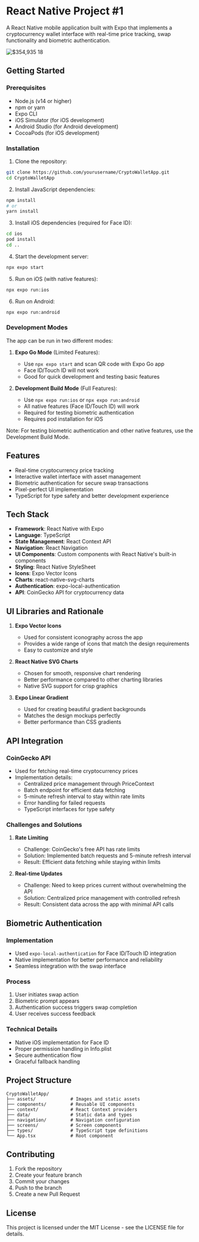 # React Native Project #1

A React Native mobile application built with Expo that implements a cryptocurrency wallet interface with real-time price tracking, swap functionality and biometric authentication.

![$354,935 18](https://github.com/user-attachments/assets/225877c5-41cb-4cb3-98fc-cecade81611c)


## Getting Started

### Prerequisites

- Node.js (v14 or higher)
- npm or yarn
- Expo CLI
- iOS Simulator (for iOS development)
- Android Studio (for Android development)
- CocoaPods (for iOS development)

### Installation

1. Clone the repository:

```bash
git clone https://github.com/yourusername/CryptoWalletApp.git
cd CryptoWalletApp
```

2. Install JavaScript dependencies:

```bash
npm install
# or
yarn install
```

3. Install iOS dependencies (required for Face ID):

```bash
cd ios
pod install
cd ..
```

4. Start the development server:

```bash
npx expo start
```

5. Run on iOS (with native features):

```bash
npx expo run:ios
```

6. Run on Android:

```bash
npx expo run:android
```

### Development Modes

The app can be run in two different modes:

1. **Expo Go Mode** (Limited Features):

   - Use `npx expo start` and scan QR code with Expo Go app
   - Face ID/Touch ID will not work
   - Good for quick development and testing basic features

2. **Development Build Mode** (Full Features):
   - Use `npx expo run:ios` or `npx expo run:android`
   - All native features (Face ID/Touch ID) will work
   - Required for testing biometric authentication
   - Requires pod installation for iOS

Note: For testing biometric authentication and other native features, use the Development Build Mode.


## Features

- Real-time cryptocurrency price tracking
- Interactive wallet interface with asset management
- Biometric authentication for secure swap transactions
- Pixel-perfect UI implementation
- TypeScript for type safety and better development experience

## Tech Stack

- **Framework**: React Native with Expo
- **Language**: TypeScript
- **State Management**: React Context API
- **Navigation**: React Navigation
- **UI Components**: Custom components with React Native's built-in components
- **Styling**: React Native StyleSheet
- **Icons**: Expo Vector Icons
- **Charts**: react-native-svg-charts
- **Authentication**: expo-local-authentication
- **API**: CoinGecko API for cryptocurrency data

## UI Libraries and Rationale

1. **Expo Vector Icons**

   - Used for consistent iconography across the app
   - Provides a wide range of icons that match the design requirements
   - Easy to customize and style

2. **React Native SVG Charts**

   - Chosen for smooth, responsive chart rendering
   - Better performance compared to other charting libraries
   - Native SVG support for crisp graphics

3. **Expo Linear Gradient**
   - Used for creating beautiful gradient backgrounds
   - Matches the design mockups perfectly
   - Better performance than CSS gradients


## API Integration

### CoinGecko API

- Used for fetching real-time cryptocurrency prices
- Implementation details:
  - Centralized price management through PriceContext
  - Batch endpoint for efficient data fetching
  - 5-minute refresh interval to stay within rate limits
  - Error handling for failed requests
  - TypeScript interfaces for type safety

### Challenges and Solutions

1. **Rate Limiting**

   - Challenge: CoinGecko's free API has rate limits
   - Solution: Implemented batch requests and 5-minute refresh interval
   - Result: Efficient data fetching while staying within limits

2. **Real-time Updates**
   - Challenge: Need to keep prices current without overwhelming the API
   - Solution: Centralized price management with controlled refresh
   - Result: Consistent data across the app with minimal API calls


## Biometric Authentication

### Implementation

- Used `expo-local-authentication` for Face ID/Touch ID integration
- Native implementation for better performance and reliability
- Seamless integration with the swap interface

### Process

1. User initiates swap action
2. Biometric prompt appears
3. Authentication success triggers swap completion
4. User receives success feedback

### Technical Details

- Native iOS implementation for Face ID
- Proper permission handling in Info.plist
- Secure authentication flow
- Graceful fallback handling


## Project Structure

```
CryptoWalletApp/
├── assets/             # Images and static assets
├── components/         # Reusable UI components
├── context/            # React Context providers
├── data/               # Static data and types
├── navigation/         # Navigation configuration
├── screens/            # Screen components
├── types/              # TypeScript type definitions
└── App.tsx             # Root component
```

## Contributing

1. Fork the repository
2. Create your feature branch
3. Commit your changes
4. Push to the branch
5. Create a new Pull Request

## License

This project is licensed under the MIT License - see the LICENSE file for details.
